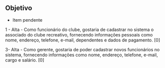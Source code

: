 ## Objetivo

- Item pendente
  
1 - Alta - Como funcionário do clube, gostaria de cadastrar no sistema o associado do clube recreativo, fornecendo informações pessoais como nome, endereço, telefone, e-mail, dependentes e dados de pagamento. [0]

3- Alta - Como gerente, gostaria de poder cadastrar novos funcionários no sistema, fornecendo informações como nome, endereço, telefone, e-mail, cargo e salário. [0]
